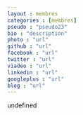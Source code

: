 ```yaml
---
layout : membres
categories : [membres]
pseudo : "pseudo23"
bio : "description"
photo : "url"
github : "url"
facebook : "url"
twitter : "url"
viadeo : "url"
linkedin : "url"
googleplus : "url"
blog : "url"
---
```

undefined